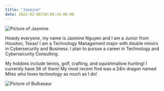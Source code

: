 ```yaml
---
title: "Jasmine"
date: 2022-02-06T20:09:34-06:00
---
```

![Picture of Jasmine](https://media-exp1.licdn.com/dms/image/C4E03AQHTmycf-MUZDA/profile-displayphoto-shrink_400_400/0/1633302827353?e=1649894400&v=beta&t=57kuIGJuQOuvvvT1cQ65e6G2xG7vcB4KO4QPZliZ8xc)

Howdy everyone, my name is Jasmine Nguyen and I am a Junior from Houston, Texas! I am a Technology Management major with double minors in Cybersecurity and Business. I plan to pursue a career in Technology and Cybersecurity Consulting.

My hobbies include tennis, golf, crafting, and squishmallow hunting! I currently have 56 of them! My most recent find was a 24in dragon named Miles who loves technology as much as I do!

![Picture of Bulbasaur](https://www.google.com/url?sa=i&url=https%3A%2F%2Fwww.pinterest.com%2Fpin%2F308215168230676352%2F&psig=AOvVaw2qGzHRd3EuY2AcawDYjCbR&ust=1644296465580000&source=images&cd=vfe&ved=0CAsQjRxqFwoTCPD27Ojn7PUCFQAAAAAdAAAAABAD)
